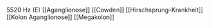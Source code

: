 5520 Hz (E)
[[Aganglionose]]
[[Cowden]]
[[Hirschsprung-Krankheit]]
[[Kolon Aganglionose]]
[[Megakolon]]